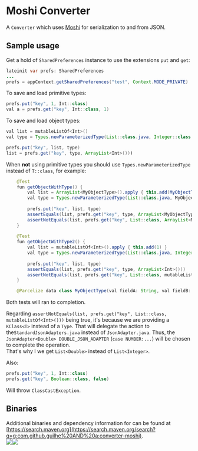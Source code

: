 # Moshi Converter
A `Converter` which uses [Moshi][1] for serialization to and from JSON.

## Sample usage
Get a hold of `SharedPreferences` instance to use the extensions `put` and `get`:
```java
lateinit var prefs: SharedPreferences
...
prefs = appContext.getSharedPreferences("test", Context.MODE_PRIVATE)
```

To save and load primitive types:
```java
prefs.put("key", 1, Int::class)
val a = prefs.get("key", Int::class, 1)
```

To save and load object types:
```java
val list = mutableListOf<Int>()
val type = Types.newParameterizedType(List::class.java, Integer::class.java)

prefs.put("key", list, type)
list = prefs.get("key", type, ArrayList<Int>()))
```

When __not__ using primitive types you should use `Types.newParameterizedType` instead of `T::class`, for example:
```java
    @Test
    fun getObjectWithType() {
        val list = ArrayList<MyObjectType>().apply { this.add(MyObjectType("string", 1, true)) }
        val type = Types.newParameterizedType(List::class.java, MyObjectType::class.java)
        
        prefs.put("key", list, type)
        assertEquals(list, prefs.get("key", type, ArrayList<MyObjectType>()))
        assertNotEquals(list, prefs.get("key", List::class, ArrayList<MyObjectType>()))
    }
    
    @Test
    fun getObjectWithType2() {
        val list = mutableListOf<Int>().apply { this.add(1) }
        val type = Types.newParameterizedType(List::class.java, Integer::class.java)
        
        prefs.put("key", list, type)
        assertEquals(list, prefs.get("key", type, ArrayList<Int>()))
        assertNotEquals(list, prefs.get("key", List::class, mutableListOf<Int>()))
    }

    @Parcelize data class MyObjectType(val fieldA: String, val fieldB: Int, val fieldC: Boolean) : Parcelable
```
Both tests will ran to completion.

Regarding `assertNotEquals(list, prefs.get("key", List::class, mutableListOf<Int>()))` being true, it's because we are providing a `KClass<T>` instead of a `Type`. That will delegate the action to the`StandardJsonAdapters.java` instead of `JsonAdapter.java`. Thus, the `JsonAdapter<Double> DOUBLE_JSON_ADAPTER` (`case NUMBER:...`) will be chosen to complete the operation.  
That's why I we get `List<Double>` instead of `List<Integer>`.

Also:
```java
prefs.put("key", 1, Int::class)
prefs.get("key", Boolean::class, false)
```

Will throw `ClassCastException`.

## Binaries
Additional binaries and dependency information for can be found at [https://search.maven.org](https://search.maven.org/search?q=g:com.github.guilhe%20AND%20a:converter-moshi).  
<a href='https://bintray.com/gdelgado/android/SharedPrefs-ktx%3Amoshi?source=watch' alt='Get automatic notifications about new "SharedPrefs-ktx:moshi" versions'><img src='https://www.bintray.com/docs/images/bintray_badge_bw.png'></a><a href='https://bintray.com/gdelgado/android/SharedPrefs-ktx%3Amoshi?source=watch' alt='Get automatic notifications about new "SharedPrefs-ktx:moshi" versions'><img src='https://www.bintray.com/docs/images/bintray_badge_bw.png'></a>

 [1]: https://github.com/square/moshi